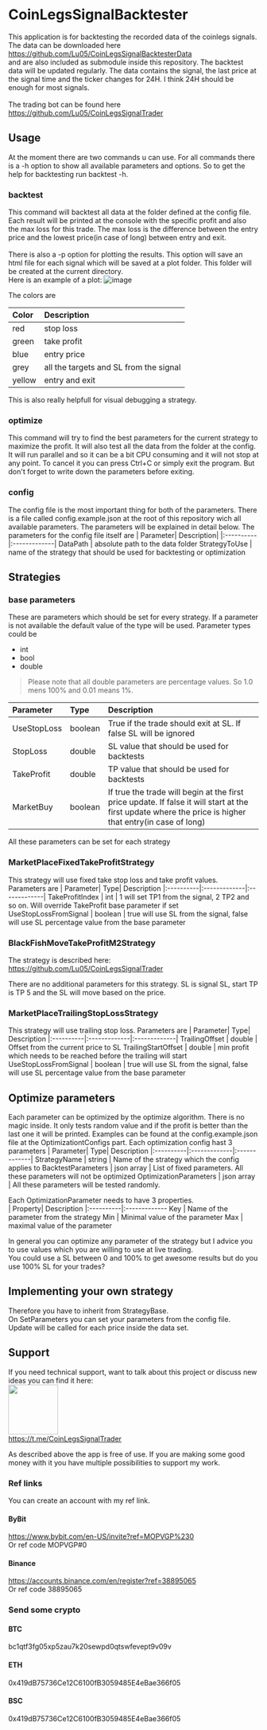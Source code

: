 # CoinLegsSignalBacktester
This application is for backtesting the recorded data of the coinlegs signals.
</br>
The data can be downloaded here
</br>
https://github.com/Lu05/CoinLegsSignalBacktesterData
</br>
and are also included as submodule inside this repository.
The backtest data will be updated regularly.
The data contains the signal, the last price at the signal time and the ticker changes for 24H. I think 24H should be enough for most signals. 
</br>
</br>
The trading bot can be found here
</br>
https://github.com/Lu05/CoinLegsSignalTrader

## Usage
At the moment there are two commands u can use.
For all commands there is a -h option to show all available parameters and options. So to get the help for backtesting run backtest -h.
### backtest
This command will backtest all data at the folder defined at the config file.
Each result will be printed at the console with the specific profit and also the max loss for this trade.
The max loss is the difference between the entry price and the lowest price(in case of long) between entry and exit.
</br>
</br>
There is also a -p option for plotting the results. This option will save an html file for each signal which will be saved at a plot folder. This folder will be created at the current directory.
</br>
Here is an example of a plot:
![image](https://user-images.githubusercontent.com/3795343/155398422-4b6de26e-113b-4605-a7f7-35ea2cfda911.png)


The colors are

| Color|      Description| 
|:----------|:-------------|
red | stop loss
green | take profit
blue | entry price
grey | all the targets and SL from the signal
yellow | entry and exit

This is also really helpfull for visual debugging a strategy.
### optimize
This command will try to find the best parameters for the current strategy to maximize the profit. It will also test all the data from the folder at the config.</br>
It will run parallel and so it can be a bit CPU consuming and it will not stop at any point. To cancel it you can press Ctrl+C or simply exit the program. But don't forget to write down the parameters before exiting.
### config
The config file is the most important thing for both of the parameters.
There is a file called config.example.json at the root of this repository wich all available parameters. The parameters will be explained in detail below.
The parameters for the config file itself are
| Parameter|      Description| 
|:----------|:-------------|
DataPath | absolute path to the data folder
StrategyToUse | name of the strategy that should be used for backtesting or optimization
## Strategies
### base parameters
These are parameters which should be set for every strategy. If a parameter is not available the default value of the type will be used. Parameter types could be 
* int
* bool
* double

>Please note that all double parameters are percentage values. So 1.0 mens 100% and 0.01 means 1%.

| Parameter|      Type| Description
|:----------|:-------------|:-------------|
UseStopLoss | boolean | True if the trade should exit at SL. If false SL will be ignored
StopLoss | double | SL value that should be used for backtests
TakeProfit | double | TP value that should be used for backtests
MarketBuy | boolean | If true the trade will begin at the first price update. If false it will start at the first update where the price is higher that entry(in case of long)

All these parameters can be set for each strategy

### MarketPlaceFixedTakeProfitStrategy
This strategy will use fixed take stop loss and take profit values.</br>
Parameters are
| Parameter|      Type| Description
|:----------|:-------------|:-------------|
TakeProfitIndex | int | 1 will set TP1 from the signal, 2 TP2 and so on. Will override TakeProfit base parameter if set
UseStopLossFromSignal | boolean | true will use SL from the signal, false will use SL percentage value from the base parameter

### BlackFishMoveTakeProfitM2Strategy
The strategy is described here:
</br>
https://github.com/Lu05/CoinLegsSignalTrader

There are no additional parameters for this strategy. SL is signal SL, start TP is TP 5 and the SL will move based on the price.

### MarketPlaceTrailingStopLossStrategy
This strategy will use trailing stop loss.
Parameters are
| Parameter|      Type| Description
|:----------|:-------------|:-------------|
TrailingOffset | double | Offset from the current price to SL
TrailingStartOffset | double | min profit which needs to be reached before the trailing will start
UseStopLossFromSignal | boolean | true will use SL from the signal, false will use SL percentage value from the base parameter

## Optimize parameters
Each parameter can be optimized by the optimize algorithm. There is no magic inside. It only tests random value and if the profit is better than the last one it will be printed.
Examples can be found at the config.example.json file at the OptimizationtConfigs part.
Each optimization config hast 3 parameters
| Parameter|      Type| Description
|:----------|:-------------|:-------------|
StrategyName | string | Name of the strategy which the config applies to
BacktestParameters | json array | List of fixed parameters. All these parameters will not be optimized
OptimizationParameters | json array | All these parameters will be tested randomly.

Each OptimizationParameter needs to have 3 properties.
</br> 
| Property|      Description
|:----------|:-------------
Key | Name of the parameter from the strategy
Min | Minimal value of the parameter
Max | maximal value of the parameter

In general you can optimize any parameter of the strategy but I advice you to use values which you are willing to use at live trading.
</br> 
You could use a SL between 0 and 100% to get awesome results but do you use 100% SL for your trades?
## Implementing your own strategy
Therefore you have to inherit from StrategyBase.
</br> 
On SetParameters you can set your parameters from the config file.
</br> 
Update will be called for each price inside the data set.

## Support

If you need technical support, want to talk about this project or discuss new ideas you can find it here:
</br>
<img src="https://user-images.githubusercontent.com/3795343/154133549-215dd069-4ca3-4bc6-b3b5-d715b40689c9.png" width="100" />
</br>
https://t.me/CoinLegsSignalTrader


As described above the app is free of use.
If you are making some good money with it you have multiple possibilities to support my work.
### Ref links
You can create an account with my ref link.
#### ByBit
https://www.bybit.com/en-US/invite?ref=MOPVGP%230
<br>
Or ref code MOPVGP#0
#### Binance
https://accounts.binance.com/en/register?ref=38895065
<br>
Or ref code 38895065

### Send some crypto
#### BTC
bc1qtf3fg05xp5zau7k20sewpd0qtswfevept9v09v
#### ETH
0x419dB75736Ce12C6100fB3059485E4eBae366f05 
#### BSC
0x419dB75736Ce12C6100fB3059485E4eBae366f05
